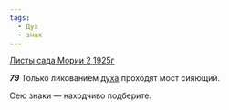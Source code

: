 ```yaml
---
tags:
  - Дух
  - знак
---
```


[Листы сада Мории 2 1925г](https://127.0.0.1:4002/agni/1925)

___79___
Только ликованием [духа](../../../tags/#Дух) проходят мост сияющий.   

Сею знаки — находчиво подберите.   

